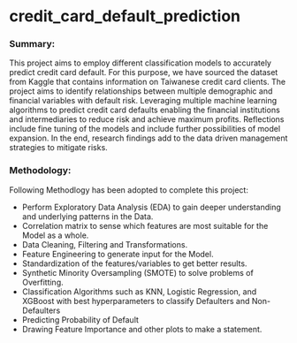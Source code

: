 # credit_card_default_prediction

### Summary:

This project aims to employ different classification models to accurately predict credit card default. For this purpose, we have sourced the dataset from Kaggle
that contains information on Taiwanese credit card clients. The project aims to identify relationships between multiple demographic and financial variables with default risk. Leveraging multiple machine learning algorithms to predict credit card defaults enabling the financial institutions and intermediaries to reduce risk and achieve maximum profits. Reflections include fine tuning of the models and include further possibilities of model expansion. In the end, research findings add to the data driven management strategies to mitigate risks.   

### Methodology:

Following Methodlogy has been adopted to complete this project:

-  Perform Exploratory Data Analysis (EDA) to gain deeper understanding and underlying patterns in the Data.
- Correlation matrix to sense which features are most suitable for the Model as a whole.
- Data Cleaning, Filtering and Transformations.
- Feature Engineering to generate input for the Model.
- Standardization of the features/variables to get better results.
- Synthetic Minority Oversampling (SMOTE) to solve problems of Overfitting.
- Classification Algorithms such as KNN, Logistic Regression, and XGBoost with best hyperparameters to classify Defaulters and Non-Defaulters
- Predicting Probability of Default
- Drawing Feature Importance and other plots to make a statement.
